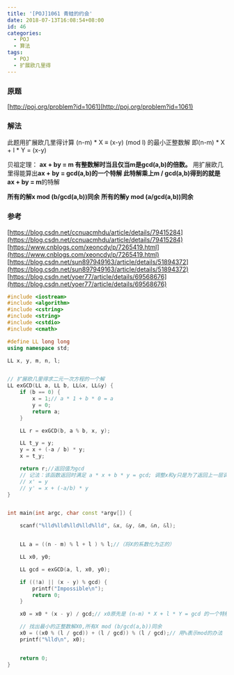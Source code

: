 ```yaml
---
title: '[POJ]1061 青蛙的约会'
date: 2018-07-13T16:08:54+08:00
id: 46
categories:
  - POJ
  - 算法
tags:
  - POJ
  - 扩展欧几里得
---
```


### 原题
[http://poj.org/problem?id=1061](http://poj.org/problem?id=1061)

### 解法

此题用扩展欧几里得计算
(n-m) * X ≡ (x-y) (mod l) 的最小正整数解
即(n-m) * X + l * Y = (x-y)

贝祖定理： **ax + by = m 有整数解时当且仅当m是gcd(a,b)的倍数。**
用扩展欧几里得能算出**ax + by = gcd(a,b)**的一个特解
此特解乘上**m / gcd(a,b)**得到的就是**ax + by = m**的特解

**所有的解x mod (b/gcd(a,b))同余**
**所有的解y mod (a/gcd(a,b))同余**


### 参考

[https://blog.csdn.net/ccnuacmhdu/article/details/79415284](https://blog.csdn.net/ccnuacmhdu/article/details/79415284)
[https://www.cnblogs.com/xeoncdy/p/7265419.html](https://www.cnblogs.com/xeoncdy/p/7265419.html)
[https://blog.csdn.net/sun897949163/article/details/51894372](https://blog.csdn.net/sun897949163/article/details/51894372)
[https://blog.csdn.net/yoer77/article/details/69568676](https://blog.csdn.net/yoer77/article/details/69568676)



```cpp
#include <iostream>
#include <algorithm>
#include <cstring>
#include <string>
#include <cstdio>
#include <cmath>

#define LL long long
using namespace std;

LL x, y, m, n, l;


// 扩展欧几里得求二元一次方程的一个解
LL exGCD(LL a, LL b, LL&x, LL&y) {
	if (b == 0) {
		x = 1;// a * 1 + b * 0 = a
		y = 0;
		return a;
	}

	LL r = exGCD(b, a % b, x, y);

	LL t_y = y;
	y = x + (-a / b) * y;
	x = t_y;

	return r;//返回值为gcd
	// 记法：该函数返回时满足 a * x + b * y = gcd; 调整x和y只是为了返回上一层调用后能重新调整x'和y'
	// x' = y
	// y' = x + (-a/b) * y
}


int main(int argc, char const *argv[]) {

	scanf("%lld%lld%lld%lld%lld", &x, &y, &m, &n, &l);


	LL a = ((n - m) % l + l ) % l;//（将X的系数化为正的）

	LL x0, y0;

	LL gcd = exGCD(a, l, x0, y0);

	if ((!a) || (x - y) % gcd) {
		printf("Impossible\n");
		return 0;
	}

	x0 = x0 * (x - y) / gcd;// x0原先是 (n-m) * X + l * Y = gcd 的一个特解，现在将它化为 (n-m) * X + l * Y = (x-y)的特解X0

	// 找出最小的正整数解X0,所有X mod (b/gcd(a,b))同余
	x0 = ((x0 % (l / gcd)) + (l / gcd)) % (l / gcd);// 用%表示mod的办法
	printf("%lld\n", x0);


	return 0;
}
```
